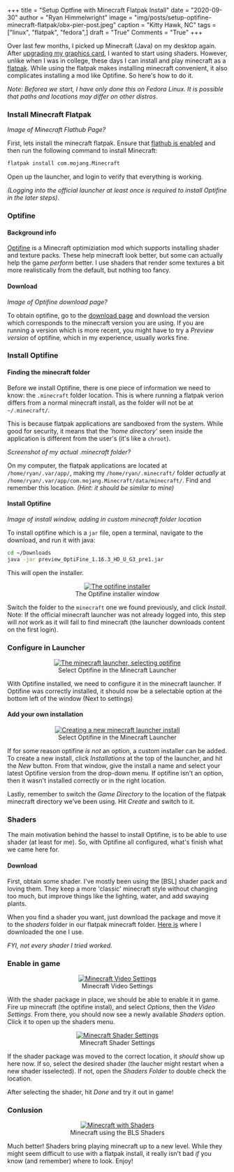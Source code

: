 +++
title   = "Setup Optfine with Minecraft Flatpak Install"
date    = "2020-09-30"
author  = "Ryan Himmelwright"
image   = "img/posts/setup-optifine-minecraft-flatpak/obx-pier-post.jpeg"
caption = "Kitty Hawk, NC"
tags    = ["linux", "flatpak", "fedora",]
draft   = "True"
Comments = "True"
+++

Over last few months, I picked up Minecraft (Java) on my desktop again. After
[upgrading my graphics card](/post/rx580-upgrade), I wanted to start using
shaders. However, unlike when I was in college, these days I can install and
play minecraft as a [flatpak](http://flatpak.org). While using the flatpak
makes installing minecraft convenient, it also complicates installing a mod
like Optifine. So here's how to do it.

<!--more-->

*Note: Beforea we start, I have only done this on Fedora Linux. It is possible
that paths and locations may differ on other distros*.


### Install Minecraft Flatpak

*Image of Minecraft Flathub Page?*

First, lets install the minecraft flatpak. Ensure that [flathub is
enabled](https://flatpak.org/setup/Fedora/) and then run the following command
to install Minecraft:

```bash
flatpak install com.mojang.Minecraft
```

Open up the launcher, and login to verify that everything is working.

*(Logging into the official launcher at least once is required to install
Optifine in the later steps).*

### Optifine
#### Background info

[Optifine](https://optifine.net/home) is a Minecraft optimiziation mod which
supports installing shader and texture packs. These help minecraft look better,
but some can actually help the game *perform* better. I use shaders that render
some textures a bit more realistically from the default, but nothing too fancy.

#### Download

*Image of Optifine download page?*

To obtain optifine, go to the [download page](https://optifine.net/downloads)
and download the version which corresponds to the minecraft version you are
using. If you are running a version which is more recent, you might have to try
a *Preview version* of optifine, which in my experience, usually works fine.

### Install Optifine
#### Finding the minecraft folder
Before we install Optifine, there is one piece of information we need to know:
the `.minecraft` folder location. This is where running a flatpak verion
differs from a normal minecraft install, as the folder will not be at
`~/.minecraft/`.

This is because flatpak applications are sandboxed from the system. While good
for security, it means that the *'home directory'* seen inside the application
is different from the user's (it's like a `chroot`).

*Screenshot of my actual .minecraft folder?*

On my computer, the flatpak applications are located at `/home/ryan/.var/app/`,
making my `/home/ryan/.minecraft/` folder *actually* at
`/home/ryan/.var/app/com.mojang.Minecraft/data/minecraft/`. Find and remember
this location. *(Hint: it should be similar to mine)*

#### Install Optifine

*Image of install window, adding in custom minecraft folder location*

To install optifine which is a `jar` file, open a terminal, navigate to the
download, and run it with java:

```bash
cd ~/Downloads
java -jar preview_OptiFine_1.16.3_HD_U_G3_pre1.jar
```

This will open the installer.

<center>
<a href="/img/posts/setup-optifine-minecraft-flatpak/optifine_install.png">
<img alt="The optifine installer" src="/img/posts/setup-optifine-minecraft-flatpak/optifine_install.png" style="max-width: 100%;"/></a>
<div class="caption">The Optifine installer window</div>
</center>

Switch the folder to the `minecraft` one we found previously, and click
*Install*. Note: If the official minecraft launcher was not already logged
into, this step will *not* work as it will fail to find minecraft (the launcher
downloads content on the first login).

### Configure in Launcher

<center>
<a href="/img/posts/setup-optifine-minecraft-flatpak/select_optifine.png">
<img alt="The minecraft launcher, selecting optifine" src="/img/posts/setup-optifine-minecraft-flatpak/select_optifine.png" style="max-width: 100%;"/></a>
<div class="caption">Select Optifine in the Minecraft Launcher</div>
</center>

With Optifine installed, we need to configure it in the minecraft launcher. If
Optifine was correctly installed, it should now be a selectable option at the
bottom left of the window (Next to settings)

#### Add your own installation

<center>
<a href="/img/posts/setup-optifine-minecraft-flatpak/diy_launcher.png">
<img alt="Creating a new minecraft launcher install" src="/img/posts/setup-optifine-minecraft-flatpak/diy_launcher.png" style="max-width: 100%;"/></a>
<div class="caption">Select Optifine in the Minecraft Launcher</div>
</center>

If for some reason optifine *is not* an option, a custom installer can be
added. To create a new install, click *Installations* at the top of the
launcher, and hit the *New* button. From that window, give the install a name
and select your latest Optifine version from the drop-down menu. If optifine
isn't an option, then it wasn't installed correctly or in the right location.

Lastly, remember to switch the *Game Directory* to the location of the flatpak
minecraft directory we've been using. Hit *Create* and switch to it.

### Shaders

The main motivation behind the hassel to install Optifine, is to be able to use
shader (at least for me). So, with Optifine all configured, what's finish what
we came here for.

#### Download

First, obtain some shader. I've mostly been using the [BSL] shader pack and
loving them. They keep a more 'classic' minecraft style without changing too
much, but improve things like the lighting, water, and add swaying plants.

When you find a shader you want, just download the package and move it to the
*shaders* folder in our flatpak minecraft folder. [Here is]() where I
downloaded the one I use.

*FYI, not every shader I tried worked.*

### Enable in game

<center>
<a href="/img/posts/optifine-minecraft-flatpak/minecraft_video_settings.png">
<img alt="Minecraft Video Settings" src="/img/posts/setup-optifine-minecraft-flatpak/minecraft_video_settings.png" style="max-width: 100%;"/></a>
<div class="caption">Minecraft Video Settings</div>
</center>

With the shader package in place, we should be able to enable it in game. Fire
up minecraft (the optifine instal), and select *Options*, then the *Video
Settings*. From there, you should now see a newly available *Shaders* option.
Click it to open up the shaders menu.

<center>
<a href="/img/posts/optifine-minecraft-flatpak/minecraft_shader_settings.png">
<img alt="Minecraft Shader Settings" src="/img/posts/setup-optifine-minecraft-flatpak/minecraft_shader_settings.png" style="max-width: 100%;"/></a>
<div class="caption">Minecraft Shader Settings</div>
</center>

If the shader package was moved to the correct location, it *should* show up
here now. If so, select the desired shader (the laucher might restart when
a new shader isselected). If not, open the *Shaders Folder*
to double check the location.

After selecting the shader, hit *Done* and try it out in game!

### Conlusion

<center>
<a href="/img/posts/optifine-minecraft-flatpak/minecraft_with_shaders.png">
<img alt="Minecraft with Shaders" src="/img/posts/setup-optifine-minecraft-flatpak/minecraft_with_shaders.png" style="max-width: 100%;"/></a>
<div class="caption">Minecraft using the BLS Shaders</div>
</center>

Much better! Shaders bring playing minecraft up to a new level. While they
might seem difficult to use with a flatpak install, it really isn't bad *if*
you know (and remember) where to look. Enjoy!
